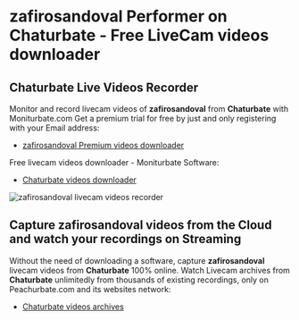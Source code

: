 # zafirosandoval Performer on Chaturbate - Free LiveCam videos downloader

## Chaturbate Live Videos Recorder

Monitor and record livecam videos of **zafirosandoval** from **Chaturbate** with Moniturbate.com
Get a premium trial for free by just and only registering with your Email address:
* [zafirosandoval Premium videos downloader](https://moniturbate.com/request-demo-licence-key.html)

Free livecam videos downloader - Moniturbate Software:
* [Chaturbate videos downloader](https://moniturbate.com/moniturbate-download-software.html)

![zafirosandoval livecam videos recorder](https://peachurnet.com/templates/moniturbate-software.png)


## Capture zafirosandoval videos from the Cloud and watch your recordings on Streaming

Without the need of downloading a software, capture **zafirosandoval** livecam videos from **Chaturbate** 100% online.
Watch Livecam archives from **Chaturbate** unlimitedly from thousands of existing recordings, only on Peachurbate.com and its websites network:
* [Chaturbate videos archives](https://peachurnet.com/)